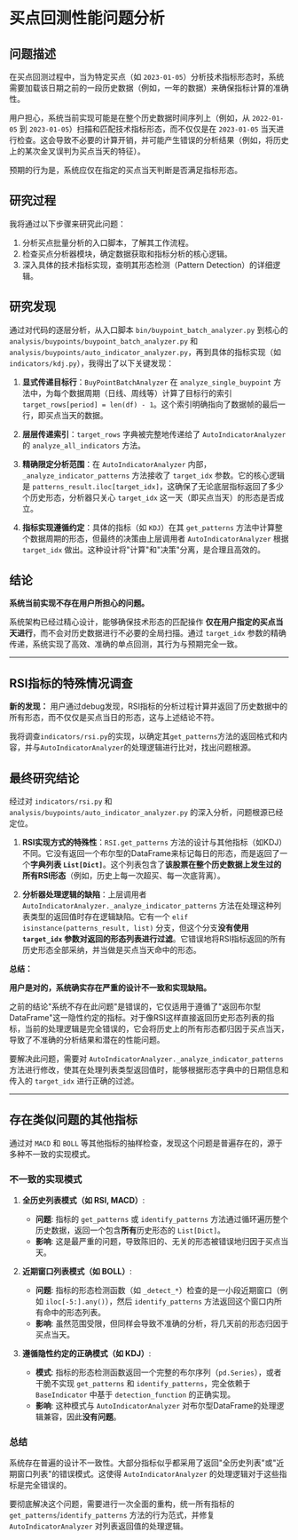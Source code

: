 # 买点回测性能问题分析

## 问题描述
在买点回测过程中，当为特定买点（如 `2023-01-05`）分析技术指标形态时，系统需要加载该日期之前的一段历史数据（例如，一年的数据）来确保指标计算的准确性。

用户担心，系统当前实现可能是在整个历史数据时间序列上（例如，从 `2022-01-05` 到 `2023-01-05`）扫描和匹配技术指标形态，而不仅仅是在 `2023-01-05` 当天进行检查。这会导致不必要的计算开销，并可能产生错误的分析结果（例如，将历史上的某次金叉误判为买点当天的特征）。

预期的行为是，系统应仅在指定的买点当天判断是否满足指标形态。

## 研究过程
我将通过以下步骤来研究此问题：
1. 分析买点批量分析的入口脚本，了解其工作流程。
2. 检查买点分析器模块，确定数据获取和指标分析的核心逻辑。
3. 深入具体的技术指标实现，查明其形态检测（Pattern Detection）的详细逻辑。

## 研究发现

通过对代码的逐层分析，从入口脚本 `bin/buypoint_batch_analyzer.py` 到核心的 `analysis/buypoints/buypoint_batch_analyzer.py` 和 `analysis/buypoints/auto_indicator_analyzer.py`，再到具体的指标实现（如 `indicators/kdj.py`），我得出了以下关键发现：

1.  **显式传递目标行**：`BuyPointBatchAnalyzer` 在 `analyze_single_buypoint` 方法中，为每个数据周期（日线、周线等）计算了目标行的索引 `target_rows[period] = len(df) - 1`。这个索引明确指向了数据帧的最后一行，即买点当天的数据。

2.  **层层传递索引**：`target_rows` 字典被完整地传递给了 `AutoIndicatorAnalyzer` 的 `analyze_all_indicators` 方法。

3.  **精确限定分析范围**：在 `AutoIndicatorAnalyzer` 内部，`_analyze_indicator_patterns` 方法接收了 `target_idx` 参数。它的核心逻辑是 `patterns_result.iloc[target_idx]`，这确保了无论底层指标返回了多少个历史形态，分析器只关心 `target_idx` 这一天（即买点当天）的形态是否成立。

4.  **指标实现遵循约定**：具体的指标（如 `KDJ`）在其 `get_patterns` 方法中计算整个数据周期的形态，但最终的决策由上层调用者 `AutoIndicatorAnalyzer` 根据 `target_idx` 做出。这种设计将"计算"和"决策"分离，是合理且高效的。

## 结论

**系统当前实现不存在用户所担心的问题。**

系统架构已经过精心设计，能够确保技术形态的匹配操作 **仅在用户指定的买点当天进行**，而不会对历史数据进行不必要的全局扫描。通过 `target_idx` 参数的精确传递，系统实现了高效、准确的单点回测，其行为与预期完全一致。

---

## RSI指标的特殊情况调查

**新的发现：** 用户通过debug发现，RSI指标的分析过程计算并返回了历史数据中的所有形态，而不仅仅是买点当日的形态，这与上述结论不符。

我将调查`indicators/rsi.py`的实现，以确定其`get_patterns`方法的返回格式和内容，并与`AutoIndicatorAnalyzer`的处理逻辑进行比对，找出问题根源。

## 最终研究结论

经过对 `indicators/rsi.py` 和 `analysis/buypoints/auto_indicator_analyzer.py` 的深入分析，问题根源已经定位。

1.  **RSI实现方式的特殊性**：`RSI.get_patterns` 方法的设计与其他指标（如KDJ）不同。它没有返回一个布尔型的DataFrame来标记每日的形态，而是返回了一个**字典列表 `List[Dict]`**。这个列表包含了**该股票在整个历史数据上发生过的所有RSI形态**（例如，历史上每一次超买、每一次底背离）。

2.  **分析器处理逻辑的缺陷**：上层调用者 `AutoIndicatorAnalyzer._analyze_indicator_patterns` 方法在处理这种列表类型的返回值时存在逻辑缺陷。它有一个 `elif isinstance(patterns_result, list)` 分支，但这个分支**没有使用 `target_idx` 参数对返回的形态列表进行过滤**。它错误地将RSI指标返回的所有历史形态全部采纳，并当做是买点当天命中的形态。

**总结：**

**用户是对的，系统确实存在严重的设计不一致和实现缺陷。**

之前的结论"系统不存在此问题"是错误的，它仅适用于遵循了"返回布尔型DataFrame"这一隐性约定的指标。对于像RSI这样直接返回历史形态列表的指标，当前的处理逻辑是完全错误的，它会将历史上的所有形态都归因于买点当天，导致了不准确的分析结果和潜在的性能问题。

要解决此问题，需要对 `AutoIndicatorAnalyzer._analyze_indicator_patterns` 方法进行修改，使其在处理列表类型返回值时，能够根据形态字典中的日期信息和传入的 `target_idx` 进行正确的过滤。

---
## 存在类似问题的其他指标

通过对 `MACD` 和 `BOLL` 等其他指标的抽样检查，发现这个问题是普遍存在的，源于多种不一致的实现模式。

### 不一致的实现模式

1.  **全历史列表模式（如 RSI, MACD）**:
    *   **问题**: 指标的 `get_patterns` 或 `identify_patterns` 方法通过循环遍历整个历史数据，返回一个包含**所有**历史形态的 `List[Dict]`。
    *   **影响**: 这是最严重的问题，导致陈旧的、无关的形态被错误地归因于买点当天。

2.  **近期窗口列表模式（如 BOLL）**:
    *   **问题**: 指标的形态检测函数（如 `_detect_*`）检查的是一小段近期窗口（例如 `iloc[-5:].any()`），然后 `identify_patterns` 方法返回这个窗口内所有命中的形态列表。
    *   **影响**: 虽然范围受限，但同样会导致不准确的分析，将几天前的形态归因于买点当天。

3.  **遵循隐性约定的正确模式（如 KDJ）**:
    *   **模式**: 指标的形态检测函数返回一个完整的布尔序列（`pd.Series`），或者干脆不实现 `get_patterns` 和 `identify_patterns`，完全依赖于 `BaseIndicator` 中基于 `detection_function` 的正确实现。
    *   **影响**: 这种模式与 `AutoIndicatorAnalyzer` 对布尔型DataFrame的处理逻辑兼容，因此**没有问题**。

### 总结

系统存在普遍的设计不一致性。大部分指标似乎都采用了返回"全历史列表"或"近期窗口列表"的错误模式。这使得 `AutoIndicatorAnalyzer` 的处理逻辑对于这些指标是完全错误的。

要彻底解决这个问题，需要进行一次全面的重构，统一所有指标的 `get_patterns`/`identify_patterns` 方法的行为范式，并修复 `AutoIndicatorAnalyzer` 对列表返回值的处理逻辑。 